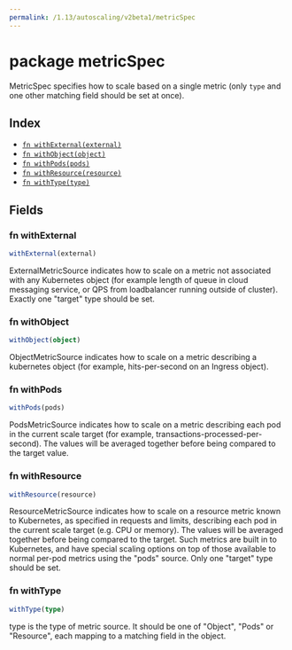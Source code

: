 ```yaml
---
permalink: /1.13/autoscaling/v2beta1/metricSpec
---
```


# package metricSpec

MetricSpec specifies how to scale based on a single metric (only `type` and one other matching field should be set at once).

## Index

* [`fn withExternal(external)`](#fn-withexternal)
* [`fn withObject(object)`](#fn-withobject)
* [`fn withPods(pods)`](#fn-withpods)
* [`fn withResource(resource)`](#fn-withresource)
* [`fn withType(type)`](#fn-withtype)

## Fields

### fn withExternal

```ts
withExternal(external)
```

ExternalMetricSource indicates how to scale on a metric not associated with any Kubernetes object (for example length of queue in cloud messaging service, or QPS from loadbalancer running outside of cluster). Exactly one "target" type should be set.

### fn withObject

```ts
withObject(object)
```

ObjectMetricSource indicates how to scale on a metric describing a kubernetes object (for example, hits-per-second on an Ingress object).

### fn withPods

```ts
withPods(pods)
```

PodsMetricSource indicates how to scale on a metric describing each pod in the current scale target (for example, transactions-processed-per-second). The values will be averaged together before being compared to the target value.

### fn withResource

```ts
withResource(resource)
```

ResourceMetricSource indicates how to scale on a resource metric known to Kubernetes, as specified in requests and limits, describing each pod in the current scale target (e.g. CPU or memory).  The values will be averaged together before being compared to the target.  Such metrics are built in to Kubernetes, and have special scaling options on top of those available to normal per-pod metrics using the "pods" source.  Only one "target" type should be set.

### fn withType

```ts
withType(type)
```

type is the type of metric source.  It should be one of "Object", "Pods" or "Resource", each mapping to a matching field in the object.
